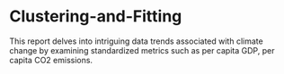 # Clustering-and-Fitting
This report delves into intriguing data trends associated with climate change by examining standardized metrics such as per capita GDP, per capita CO2 emissions.
